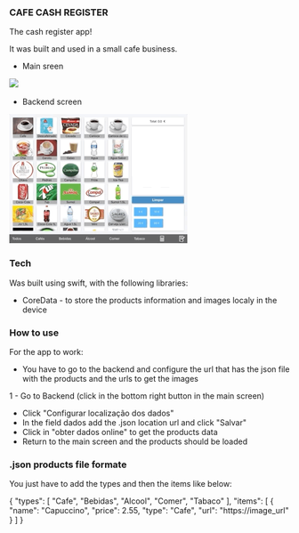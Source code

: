 ### CAFE CASH REGISTER ###

The cash register app!

It was built and used in a small cafe business.

* Main sreen

![](cash_register_screen.gif)

* Backend screen

![](cash_register_backend.gif)

### Tech ###

Was built using swift, with the following libraries:

* CoreData - to store the products information and images localy in the device

### How to use ###

For the app to work: 

* You have to go to the backend and configure the url that has the json file with the products and the urls to get the images

1 - Go to Backend (click in the bottom right button in the main screen) 

* Click "Configurar localização dos dados"
* In the field dados add the .json location url and click "Salvar"
* Click in "obter dados online" to get the products data
* Return to the main screen and the products should be loaded


### .json products file formate ###
You just have to add the types and then the items like below:

{
  "types": [
    "Cafe",
    "Bebidas",
    "Alcool",
    "Comer",
    "Tabaco"
  ],
  "items": [
    {
      "name": "Capuccino",
      "price": 2.55,
      "type": "Cafe",
      "url": "https://image_url"
    }
  ]
}

